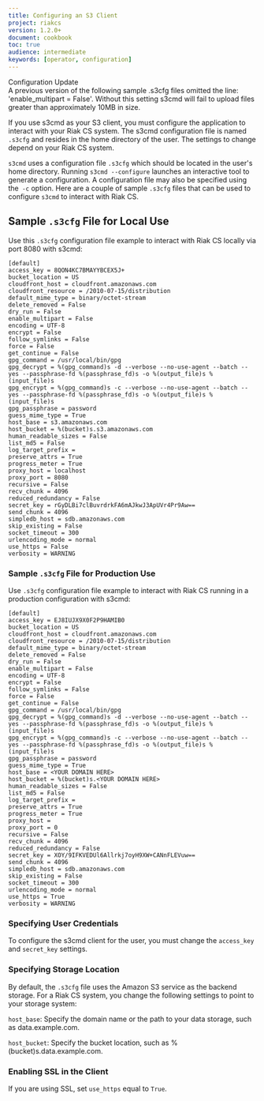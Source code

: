 ```yaml
---
title: Configuring an S3 Client
project: riakcs
version: 1.2.0+
document: cookbook
toc: true
audience: intermediate
keywords: [operator, configuration]
---
```


<div class="note">
<div class="title">Configuration Update</div>
A previous version of the following sample .s3cfg files omitted the line: 'enable_multipart = False'. Without this setting s3cmd will fail to upload files greater than approximately 10MB in size.
</div>

If you use s3cmd as your S3 client, you must configure the application to interact with your Riak CS system. The s3cmd configuration file is named `.s3cfg` and resides in the home directory of the user. The settings to change depend on your Riak CS system.

`s3cmd` uses a configuration file `.s3cfg` which should be located in the user's home directory. Running `s3cmd --configure` launches an interactive tool to generate a configuration. A configuration file may also be specified using the` -c` option. Here are a couple of sample `.s3cfg` files that can be used to configure `s3cmd` to interact with Riak CS.

## Sample `.s3cfg` File for Local Use
Use this `.s3cfg` configuration file example to interact with Riak CS locally via port 8080 with s3cmd:

```
[default]
access_key = 8QON4KC7BMAYYBCEX5J+
bucket_location = US
cloudfront_host = cloudfront.amazonaws.com
cloudfront_resource = /2010-07-15/distribution
default_mime_type = binary/octet-stream
delete_removed = False
dry_run = False
enable_multipart = False
encoding = UTF-8
encrypt = False
follow_symlinks = False
force = False
get_continue = False
gpg_command = /usr/local/bin/gpg
gpg_decrypt = %(gpg_command)s -d --verbose --no-use-agent --batch --yes --passphrase-fd %(passphrase_fd)s -o %(output_file)s %(input_file)s
gpg_encrypt = %(gpg_command)s -c --verbose --no-use-agent --batch --yes --passphrase-fd %(passphrase_fd)s -o %(output_file)s %(input_file)s
gpg_passphrase = password
guess_mime_type = True
host_base = s3.amazonaws.com
host_bucket = %(bucket)s.s3.amazonaws.com
human_readable_sizes = False
list_md5 = False
log_target_prefix =
preserve_attrs = True
progress_meter = True
proxy_host = localhost
proxy_port = 8080
recursive = False
recv_chunk = 4096
reduced_redundancy = False
secret_key = rGyDLBi7clBuvrdrkFA6mAJkwJ3ApUVr4Pr9Aw==
send_chunk = 4096
simpledb_host = sdb.amazonaws.com
skip_existing = False
socket_timeout = 300
urlencoding_mode = normal
use_https = False
verbosity = WARNING
```

### Sample `.s3cfg` File for Production Use

Use `.s3cfg` configuration file example to interact with Riak CS running in a production configuration with s3cmd:

```
[default]
access_key = EJ8IUJX9X0F2P9HAMIB0
bucket_location = US
cloudfront_host = cloudfront.amazonaws.com
cloudfront_resource = /2010-07-15/distribution
default_mime_type = binary/octet-stream
delete_removed = False
dry_run = False
enable_multipart = False
encoding = UTF-8
encrypt = False
follow_symlinks = False
force = False
get_continue = False
gpg_command = /usr/local/bin/gpg
gpg_decrypt = %(gpg_command)s -d --verbose --no-use-agent --batch --yes --passphrase-fd %(passphrase_fd)s -o %(output_file)s %(input_file)s
gpg_encrypt = %(gpg_command)s -c --verbose --no-use-agent --batch --yes --passphrase-fd %(passphrase_fd)s -o %(output_file)s %(input_file)s
gpg_passphrase = password
guess_mime_type = True
host_base = <YOUR DOMAIN HERE>
host_bucket = %(bucket)s.<YOUR DOMAIN HERE>
human_readable_sizes = False
list_md5 = False
log_target_prefix =
preserve_attrs = True
progress_meter = True
proxy_host =
proxy_port = 0
recursive = False
recv_chunk = 4096
reduced_redundancy = False
secret_key = XOY/9IFKVEDUl6Allrkj7oyH9XW+CANnFLEVuw==
send_chunk = 4096
simpledb_host = sdb.amazonaws.com
skip_existing = False
socket_timeout = 300
urlencoding_mode = normal
use_https = True
verbosity = WARNING
```

### Specifying User Credentials
To configure the s3cmd client for the user, you must change the `access_key` and `secret_key` settings.

### Specifying Storage Location
By default, the `.s3cfg` file uses the Amazon S3 service as the backend storage. For a Riak CS system, you change the following settings to point to your storage system:

`host_base`: Specify the domain name or the path to your data storage, such as data.example.com.

`host_bucket`: Specify the bucket location, such as %(bucket)s.data.example.com.

### Enabling SSL in the Client
If you are using SSL, set `use_https` equal to `True`.
